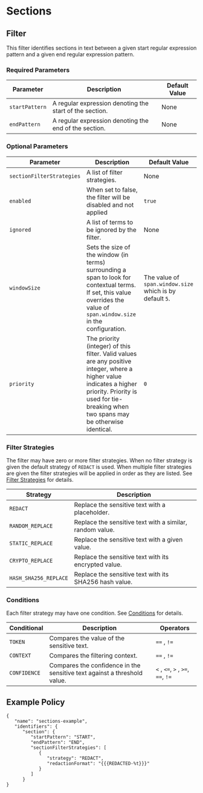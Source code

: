 # Sections

## Filter

This filter identifies sections in text between a given start regular expression pattern and a given end regular
expression pattern.

### Required Parameters

| Parameter      | Description                                             | Default Value |
|----------------|---------------------------------------------------------|---------------|
| `startPattern` | A regular expression denoting the start of the section. | None          |
| `endPattern`   | A regular expression denoting the end of the section.   | None          |

### Optional Parameters

| Parameter                 | Description                                                                                                                                                                                                  | Default Value                                            |
|---------------------------|--------------------------------------------------------------------------------------------------------------------------------------------------------------------------------------------------------------|----------------------------------------------------------|
| `sectionFilterStrategies` | A list of filter strategies.                                                                                                                                                                                 | None                                                     |
| `enabled`                 | When set to false, the filter will be disabled and not applied                                                                                                                                               | `true`                                                   |
| `ignored`                 | A list of terms to be ignored by the filter.                                                                                                                                                                 | None                                                     |
| `windowSize`              | Sets the size of the window (in terms) surrounding a span to look for contextual terms. If set, this value overrides the value of `span.window.size` in the configuration.                                   | The value of `span.window.size` which is by default `5`. |
| `priority`                | The priority (integer) of this filter. Valid values are any positive integer, where a higher value indicates a higher priority. Priority is used for tie-breaking when two spans may be otherwise identical. | `0`                                                      |

### Filter Strategies

The filter may have zero or more filter strategies. When no filter strategy is given the default strategy of `REDACT` is
used. When multiple filter strategies are given the filter strategies will be applied in order as they are listed.
See [Filter Strategies](#filter-strategies) for details.

| Strategy              | Description                                              |
|-----------------------|----------------------------------------------------------|
| `REDACT`              | Replace the sensitive text with a placeholder.           |
| `RANDOM_REPLACE`      | Replace the sensitive text with a similar, random value. |
| `STATIC_REPLACE`      | Replace the sensitive text with a given value.           |
| `CRYPTO_REPLACE`      | Replace the sensitive text with its encrypted value.     |
| `HASH_SHA256_REPLACE` | Replace the sensitive text with its SHA256 hash value.   |

### Conditions

Each filter strategy may have one condition. See [Conditions](#conditions) for details.

| Conditional  | Description                                                              | Operators                          |
|--------------|--------------------------------------------------------------------------|------------------------------------|
| `TOKEN`      | Compares the value of the sensitive text.                                | `==` , `!=`                        |
| `CONTEXT`    | Compares the filtering context.                                          | `==` , `!=`                        |
| `CONFIDENCE` | Compares the confidence in the sensitive text against a threshold value. | `<` , `<=`, `>` , `>=`, `==`, `!=` |

## Example Policy

```
{
   "name": "sections-example",
   "identifiers": {
      "section": {
         "startPattern": "START",
         "endPattern": "END",
         "sectionFilterStrategies": [
            {
               "strategy": "REDACT",
               "redactionFormat": "{{{REDACTED-%t}}}"
            }
         ]
      }
}
```
